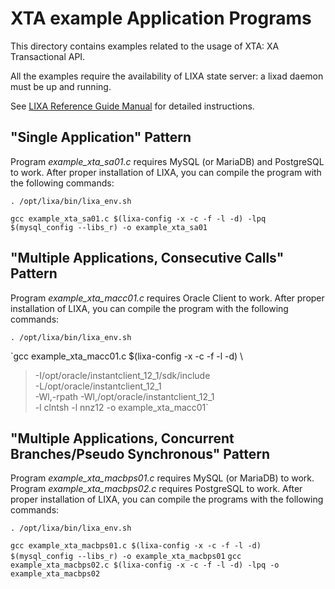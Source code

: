 # XTA example Application Programs #

This directory contains examples related to the usage of XTA: XA Transactional
API.

All the examples require the availability of LIXA state server: a lixad daemon
must be up and running.

See [LIXA Reference Guide Manual](http://www.tiian.org/lixa/manuals/html/index.html) for detailed instructions.

## "Single Application" Pattern ##

Program *example_xta_sa01.c* requires MySQL (or MariaDB) and PostgreSQL to work.
After proper installation of LIXA, you can compile the program with the
following commands:

`. /opt/lixa/bin/lixa_env.sh`

`gcc example_xta_sa01.c $(lixa-config -x -c -f -l -d) -lpq $(mysql_config --libs_r) -o example_xta_sa01`

## "Multiple Applications, Consecutive Calls" Pattern ##

Program *example_xta_macc01.c* requires Oracle Client to work.
After proper installation of LIXA, you can compile the program with the
following commands:

`. /opt/lixa/bin/lixa_env.sh`

`gcc example_xta_macc01.c $(lixa-config -x -c -f -l -d) \
> -I/opt/oracle/instantclient_12_1/sdk/include \
> -L/opt/oracle/instantclient_12_1 \
> -Wl,-rpath -Wl,/opt/oracle/instantclient_12_1 \
> -l clntsh -l nnz12 -o example_xta_macc01`

## "Multiple Applications, Concurrent Branches/Pseudo Synchronous" Pattern ##

Program *example_xta_macbps01.c* requires MySQL (or MariaDB) to work.
Program *example_xta_macbps02.c* requires PostgreSQL to work.
After proper installation of LIXA, you can compile the programs with the
following commands:

`. /opt/lixa/bin/lixa_env.sh`

`gcc example_xta_macbps01.c $(lixa-config -x -c -f -l -d) $(mysql_config --libs_r) -o example_xta_macbps01`
`gcc example_xta_macbps02.c $(lixa-config -x -c -f -l -d) -lpq -o example_xta_macbps02`


